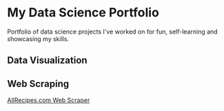 # My Data Science Portfolio
Portfolio of data science projects I've worked on for fun, self-learning and showcasing my skills.

## Data Visualization

## Web Scraping
[AllRecipes.com Web Scraper](https://github.com/terrencekwon/data-science-portfolio/blob/master/recipe_scraper.ipynb)
